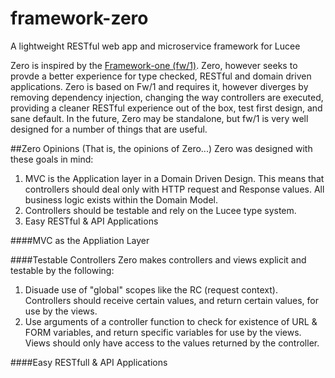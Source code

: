 # framework-zero
A lightweight RESTful web app and microservice framework for Lucee

Zero is inspired by the [Framework-one (fw/1)](https://github.com/framework-one/fw1). Zero, however seeks to provde a better experience for type checked, RESTful and domain driven applications. Zero is based on Fw/1 and requires it, however diverges by removing dependency injection, changing the way controllers are executed, providing a cleaner RESTful experience out of the box, test first design, and sane default. In the future, Zero may be standalone, but fw/1 is very well designed for a number of things that are useful. 

##Zero Opinions
(That is, the opinions of Zero...)
Zero was designed with these goals in mind:

1. MVC is the Application layer in a Domain Driven Design. This means that controllers should deal only with HTTP request and Response values. All business logic exists within the Domain Model. 
2. Controllers should be testable and rely on the Lucee type system.
3. Easy RESTful & API Applications

####MVC as the Appliation Layer

####Testable Controllers
Zero makes controllers and views explicit and testable by the following:

1. Disuade use of "global" scopes like the RC (request context). Controllers should receive certain values, and return certain values, for use by the views.
2. Use arguments of a controller function to check for existence of URL & FORM variables, and return specific variables for use by the views. Views should only have access to the values returned by the controller.

####Easy RESTfull & API Applications



 
